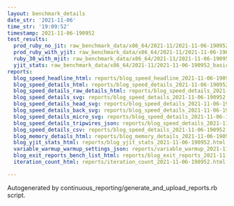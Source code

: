 ```yaml
---
layout: benchmark_details
date_str: '2021-11-06'
time_str: '19:09:52'
timestamp: 2021-11-06-190952
test_results:
  prod_ruby_no_jit: raw_benchmark_data/x86_64/2021-11/2021-11-06-190952_basic_benchmark_prod_ruby_no_jit.json
  prod_ruby_with_yjit: raw_benchmark_data/x86_64/2021-11/2021-11-06-190952_basic_benchmark_prod_ruby_with_yjit.json
  ruby_30_with_mjit: raw_benchmark_data/x86_64/2021-11/2021-11-06-190952_basic_benchmark_ruby_30_with_mjit.json
  yjit_stats: raw_benchmark_data/x86_64/2021-11/2021-11-06-190952_basic_benchmark_yjit_stats.json
reports:
  blog_speed_headline_html: reports/blog_speed_headline_2021-11-06-190952.html
  blog_speed_details_html: reports/blog_speed_details_2021-11-06-190952.html
  blog_speed_details_raw_details_html: reports/blog_speed_details_2021-11-06-190952.raw_details.html
  blog_speed_details_svg: reports/blog_speed_details_2021-11-06-190952.svg
  blog_speed_details_head_svg: reports/blog_speed_details_2021-11-06-190952.head.svg
  blog_speed_details_back_svg: reports/blog_speed_details_2021-11-06-190952.back.svg
  blog_speed_details_micro_svg: reports/blog_speed_details_2021-11-06-190952.micro.svg
  blog_speed_details_tripwires_json: reports/blog_speed_details_2021-11-06-190952.tripwires.json
  blog_speed_details_csv: reports/blog_speed_details_2021-11-06-190952.csv
  blog_memory_details_html: reports/blog_memory_details_2021-11-06-190952.html
  blog_yjit_stats_html: reports/blog_yjit_stats_2021-11-06-190952.html
  variable_warmup_warmup_settings_json: reports/variable_warmup_2021-11-06-190952.warmup_settings.json
  blog_exit_reports_bench_list_html: reports/blog_exit_reports_2021-11-06-190952.bench_list.html
  iteration_count_html: reports/iteration_count_2021-11-06-190952.html

---
```

Autogenerated by continuous_reporting/generate_and_upload_reports.rb script.
